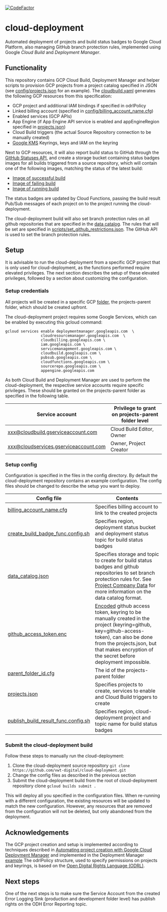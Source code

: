 [![CodeFactor](https://www.codefactor.io/repository/github/vwt-digital/cloud-deployment/badge)](https://www.codefactor.io/repository/github/vwt-digital/cloud-deployment)

# cloud-deployment

Automated deployment of projects and build status badges to Google Cloud Platform, also managing GitHub branch protection rules, implemented using Google _Cloud Build_ and _Deployment Manager_.

## Functionality

This repository contains GCP Cloud Build, Deployment Manager and helper scripts to provision GCP projects from a project catalog specified in JSON (see [config/projects.json](config/projects.json) for an example). The [cloudbuild.yaml](cloudbuild.yaml) generates the following GCP resources from this specification:
* GCP project and additional IAM bindings if specified in odrlPolicy
* Linked billing account (specified in [config/billing_account_name.cfg](config/billing_account_name.cfg))
* Enabled services (GCP APIs)
* App Engine (if App Engine API service is enabled and appEngineRegion specified in [projects.json](config/projects.json))
* Cloud Build triggers (the actual Source Repository connection to be manually created)
* [Google KMS](https://cloud.google.com/kms/) Keyrings, keys and IAM on the keyring

Next to GCP resources, it will also report build status to GitHub through the [GitHub Statuses API](https://developer.github.com/v3/repos/statuses/), and create a storage bucket containing status badges images for all builds triggered from a source repository, which will contain one of the following images, matching the status of the latest build:
* [Image of successful build](functions/create_build_badge_func/badge-passing.png)
* [Image of failing build](functions/create_build_badge_func/badge-failing.png)
* [Image of running build](functions/create_build_badge_func/badge-pending.png)

The status badges are updated by Cloud Functions, passing the build result Pub/Sub messages of each project on to the project running the cloud-deployment.

The cloud-deployment build will also set branch protection rules on all github repositories that are specified in the [data catalog](config/data_catalog.json). The rules that will be set are specified in [scripts/set_github_restrictions.json](scripts/set_github_restrictions.json). The GitHub API is used to set the branch protection rules.

## Setup

It is advisable to run the cloud-deployment from a specific GCP project that is only used for cloud-deployment, as the functions performed require elevated privileges. The next section describes the setup of these elevated privileges, followed by a section about customizing the configuration.

### Setup credentials

All projects will be created in a specific GCP [folder](https://cloud.google.com/resource-manager/docs/creating-managing-folders), the projects-parent folder, which should be created upfront.

The cloud-deployment project requires some Google Services, which can be enabled by executing this gcloud command:
~~~
gcloud services enable deploymentmanager.googleapis.com  \
                cloudresourcemanager.googleapis.com  \
                cloudbilling.googleapis.com \
                iam.googleapis.com \
                servicemanagement.googleapis.com \
                cloudbuild.googleapis.com \
                pubsub.googleapis.com \
                cloudfunctions.googleapis.com \
                sourcerepo.googleapis.com \
                appengine.googleapis.com
~~~

As both Cloud Build and Deployment Manager are used to perform the cloud-deployment, the respective service accounts require specific privileges. These should be granted on the projects-parent folder as specified in the following table.

Service account|Privilege to grant on projects-parent folder level
-----|-----
xxx@cloudbuild.gserviceaccount.com      | Cloud Build Editor, Owner
xxx@cloudservices.gserviceaccount.com   | Owner, Project Creator

### Setup config

Configuration is specified in the files in the config directory. By default the cloud-deployment repository contains an example configuration. The config files should be changed to describe the setup you want to deploy.

Config file         | Contents
-----|-----
[billing_account_name.cfg](config/billing_account_name.cfg) | Specifies billing account to link to the created projects
[create_build_badge_func.config.sh](config/create_build_badge_func.config.sh) | Specifies region, deployment status bucket and deployment status topic for build status badges
[data_catalog.json](config/data_catalog.json) | Specifies storage and topic to create for build status badges and github repositories to set branch protection rules for. See [Project Company Data](https://vwt-digital.github.io/project-company-data.github.io/) for more information on the data catalog format.
[github_access_token.enc](config/github_access_token.enc) | [Encoded](https://cloud.google.com/cloud-build/docs/securing-builds/use-encrypted-secrets-credentials) github access token, keyring to be manually created in the project (keyring=github, key=github-access-token), can also be done from the projects.json, but that makes encryption of the secret before deployment impossible.
[parent_folder_id.cfg](config/parent_folder_id.cfg) | The id of the projects-parent folder
[projects.json](config/projects.json)  | Specifies projects to create, services to enable and Cloud Build triggers to create
[publish_build_result_func.config.sh](config/publish_build_result_func.config.sh) | Specifies region, cloud-deployment project and topic name for build status badges

### Submit the cloud-deployment build

Follow these steps to manually run the cloud-deployment:
1. Clone the cloud-deployment source repository
```git clone https://github.com/vwt-digital/cloud-deployment.git```
2. Change the config files as described in the previous section
3. Submit the cloud-deployment build from the root of cloud-deployment repository clone
```gcloud builds submit .```

This will deploy all you specified in the configuration files. When re-running with a different configuration, the existing resources will be updated to match the new configuration. However, any resources that are removed from the configuration will not be deleted, but only abandoned from the deployment.

## Acknowledgements

The GCP project creation and setup is implemented according to techniques described in [Automating project creation with Google Cloud Deployment Manager](
https://cloud.google.com/blog/products/gcp/automating-project-creation-with-google-cloud-deployment-manager) and implemented in the Deployment Manager [example](https://github.com/GoogleCloudPlatform/deploymentmanager-samples/tree/master/examples/v2/project_creation)
The odrlPolicy structure, used to specify permissions on projects and keyrings, is based on the [Open Digital Rights Language (ODRL)](https://www.w3.org/TR/odrl/).

## Next steps

One of the next steps is to make sure the Service Account from the created Error Logging Sink (production and development folder level) has publish rights on the ODH Error Reporting topic.
